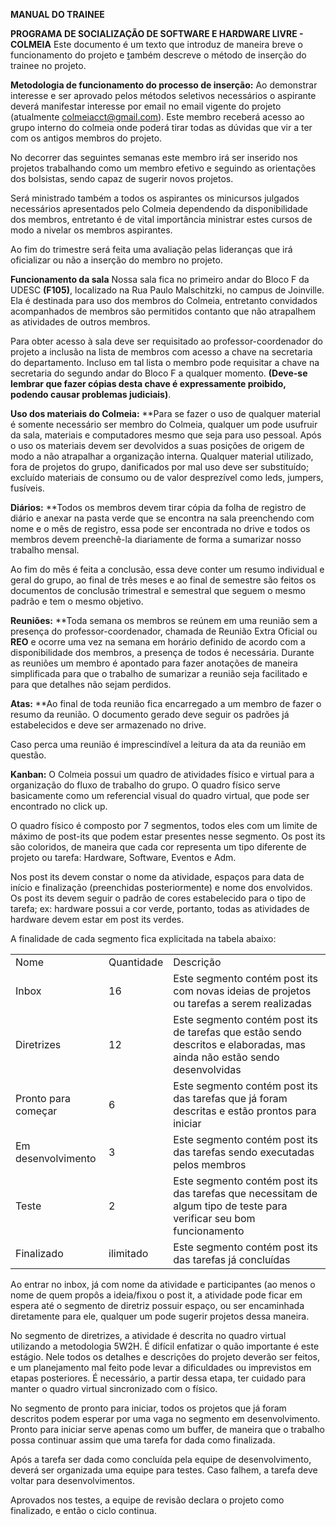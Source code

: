 **MANUAL DO TRAINEE**

**PROGRAMA DE SOCIALIZAÇÃO DE SOFTWARE E HARDWARE LIVRE - COLMEIA**
Este documento é um texto que introduz de maneira breve o funcionamento do projeto e <span style="text-decoration:underline;">t</span>ambém descreve o método de inserção do trainee no projeto.

**Metodologia de funcionamento do processo de inserção:**
Ao demonstrar interesse e ser aprovado pelos métodos seletivos necessários o aspirante deverá manifestar interesse por email no email vigente do projeto (atualmente colmeiacct@gmail.com). Este membro receberá acesso ao grupo interno do colmeia onde poderá tirar todas as dúvidas que  vir a ter com os antigos membros do projeto.

No decorrer das seguintes semanas este membro irá ser inserido nos projetos trabalhando como um membro efetivo e seguindo as orientações dos bolsistas, sendo capaz de sugerir novos projetos.  

Será ministrado também a todos os aspirantes os minicursos julgados necessários apresentados pelo Colmeia dependendo da disponibilidade dos membros, entretanto é de vital importância ministrar estes cursos de modo a nivelar os membros aspirantes.

Ao fim do trimestre será feita uma avaliação pelas lideranças que irá oficializar ou não a inserção do membro no projeto. 

**Funcionamento da sala**
Nossa sala fica no primeiro andar do Bloco F da UDESC **(F105)**, localizado na Rua Paulo Malschitzki, no campus de Joinville. Ela é destinada para uso dos membros do Colmeia, entretanto convidados acompanhados de membros são permitidos contanto que não atrapalhem as atividades de outros membros.

Para obter acesso à sala deve ser requisitado ao professor-coordenador do projeto a inclusão na lista de membros com acesso a chave na secretaria do departamento. Incluso em tal lista o membro pode requisitar a chave na secretaria do segundo andar do Bloco F a qualquer momento. **(Deve-se lembrar que fazer cópias desta chave é expressamente proibido, podendo causar problemas judiciais)**.

**Uso dos materiais do Colmeia:**
**Para se fazer o uso de qualquer material é somente necessário ser membro do Colmeia, qualquer um pode usufruir da sala, materiais e computadores mesmo que seja para uso pessoal. Após o uso os materiais devem ser devolvidos a suas posições de origem de modo a não atrapalhar a organização interna. Qualquer material utilizado, fora de projetos do grupo, danificados por mal uso deve ser substituído; excluído materiais de consumo ou de valor desprezível como leds, jumpers, fusíveis.

**Diários:**
**Todos os membros devem tirar cópia da folha de registro de diário e anexar na pasta verde que se encontra na sala preenchendo com nome e o mês de registro, essa pode ser encontrada no drive e todos os membros devem preenchê-la diariamente de forma a sumarizar nosso trabalho mensal. 

Ao fim do mês é feita a conclusão, essa deve conter um resumo individual e geral do grupo, ao final de três meses e ao final de semestre são feitos os documentos de conclusão trimestral e semestral que seguem o mesmo padrão e tem o mesmo objetivo.

**Reuniões:**
**Toda semana os membros se reúnem em uma reunião sem a presença do professor-coordenador, chamada de Reunião Extra Oficial ou **REO** e ocorre uma vez na semana em horário definido de acordo com a disponibilidade dos membros, a presença de todos é necessária. Durante as reuniões um membro é apontado para fazer anotações de maneira simplificada para que o trabalho de sumarizar a reunião seja facilitado e para que detalhes não sejam perdidos.

**Atas:**
**Ao final de toda reunião fica encarregado a um membro de fazer o resumo da reunião. O documento gerado deve seguir os padrões já estabelecidos e deve ser armazenado no drive.

Caso perca uma reunião é imprescindível a leitura da ata da reunião em questão.

**Kanban:**
O Colmeia possui um quadro de atividades físico e virtual para a organização do fluxo de trabalho do grupo. O quadro físico serve basicamente como um referencial visual do quadro virtual, que pode ser encontrado no click up.

O quadro físico é composto por 7 segmentos, todos eles com um limite de máximo de post-its que podem estar presentes nesse segmento. Os post its são coloridos, de maneira que cada cor representa um tipo diferente de projeto ou tarefa: Hardware, Software, Eventos e Adm.

Nos post its devem constar o nome da atividade, espaços para data de início e finalização (preenchidas posteriormente) e nome dos envolvidos. Os post its devem seguir o padrão de cores estabelecido para o tipo de tarefa; ex: hardware possui a cor verde, portanto, todas as atividades de hardware devem estar em post its verdes.

A finalidade de cada segmento fica explicitada na tabela abaixo:

<table>
  <tr>
   <td>Nome
   </td>
   <td>Quantidade
   </td>
   <td>Descrição
   </td>
  </tr>
  <tr>
   <td>Inbox
   </td>
   <td>16
   </td>
   <td>Este segmento contém post its com novas ideias de projetos ou tarefas a serem realizadas
   </td>
  </tr>
  <tr>
   <td>Diretrizes
   </td>
   <td>12
   </td>
   <td>Este segmento contém post its de tarefas que estão sendo descritos e elaboradas, mas ainda não estão sendo desenvolvidas
   </td>
  </tr>
  <tr>
   <td> Pronto para começar
   </td>
   <td>6
   </td>
   <td>Este segmento contém post its das tarefas que já foram descritas e estão prontos para iniciar
   </td>
  </tr>
  <tr>
   <td>Em desenvolvimento
   </td>
   <td>3
   </td>
   <td>Este segmento contém post its das tarefas sendo executadas pelos membros
   </td>
  </tr>
  <tr>
   <td>Teste
   </td>
   <td>2
   </td>
   <td>Este segmento contém post its das tarefas que necessitam de algum tipo de teste para verificar seu bom funcionamento
   </td>
  </tr>
  <tr>
   <td>Finalizado
   </td>
   <td>ilimitado
   </td>
   <td>Este segmento contém post its das tarefas já concluídas
   </td>
  </tr>
</table>

Ao entrar no inbox, já com nome da atividade e participantes (ao menos o nome de quem propôs a ideia/fixou o post it, a atividade pode ficar em espera até o segmento de diretriz possuir espaço, ou ser encaminhada diretamente para ele, qualquer um pode sugerir projetos dessa maneira.

No segmento de diretrizes, a atividade é descrita no quadro virtual utilizando a metodologia 5W2H. É difícil enfatizar o quão importante é este estágio. Nele todos os detalhes e descrições do projeto deverão ser feitos, e um planejamento mal feito pode levar a dificuldades ou imprevistos em etapas posteriores. É necessário, a partir dessa etapa, ter cuidado para manter o quadro virtual sincronizado com o físico.

No segmento de pronto para iniciar, todos os projetos que já foram descritos podem esperar por uma vaga no segmento em desenvolvimento. Pronto para iniciar serve apenas como um buffer, de maneira que o trabalho possa continuar assim que uma tarefa for dada como finalizada.

Após a tarefa ser dada como concluída pela equipe de desenvolvimento, deverá ser organizada uma equipe para testes. Caso falhem, a tarefa deve voltar para desenvolvimentos.

Aprovados nos testes, a equipe de revisão declara o projeto como finalizado, e então o ciclo continua.

